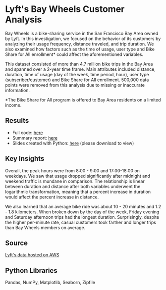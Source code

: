 # Lyft's Bay Wheels Customer Analysis

Bay Wheels is a bike-sharing service in the San Francisco Bay Area owned by Lyft.  In this investigation, we focused on the behavior of its customers by analyzing their usage frequency, distance traveled, and trip duration.  We also examined how factors such as the time of usage, user type and Bike Share for All enrollment* could affect the aforementioned variables.

This dataset consisted of more than 4.7 million bike trips in the Bay Area and spanned over a 2-year time frame.  Main attributes included distance, duration, time of usage (day of the week, time period, hour), user type (subscriber/customer) and Bike Share for All enrollment.  500,000 data points were removed from this analysis due to missing or inaccurate information.

*The Bike Share for All program is offered to Bay Area residents on a limited income.
## Results

+ Full code: [here](https://github.com/sclkan/Lyft-Analysis/blob/master/lyft_baywheels_analysis.ipynb)
+ Summary report: [here](https://github.com/sclkan/Lyft-Analysis/blob/master/lyft_baywheels_explanatory_report.ipynb)
+ Slides created with Python: [here](https://github.com/sclkan/Lyft-Analysis/blob/master/lyft_baywheels_explanatory_report.slides.html) (please download to view)

## Key Insights

Overall, the peak hours were from 8:00 - 9:00 and 17:00-18:00 on weekdays. We saw that usage dropped significantly after midnight and weekend traffic is mundane in comparison.  The relationship is linear between duration and distance after both variables underwent the logarithmic transformation, meaning that a percent increase in duration would affect the percent increase in distance.

We also learned that an average bike ride was about 10 - 20 minutes and 1.2 - 1.8 kilometers.  When broken down by the day of the week, Friday evening and Saturday afternoon trips had the longest duration.  Surprisingly,  despite the higher per-minute rate, casual customers took farther and longer trips than Bay Wheels members on average.

## Source
[Lyft's data hosted on AWS](https://s3.amazonaws.com/baywheels-data/index.html)

## Python Libraries
Pandas, NumPy, Matplotlib, Seaborn, Zipfile
